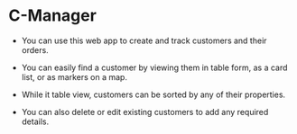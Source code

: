 # C-Manager

- You can use this web app to create and track customers and their orders.

- You can easily find a customer by viewing them in table form, as a card list, or as markers on a map.

- While it table view, customers can be sorted by any of their properties.

- You can also delete or edit existing customers to add any required details.
